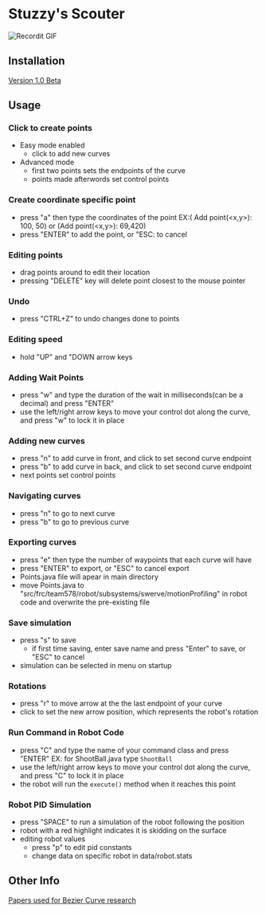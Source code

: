 # Stuzzy's Scouter
![Recordit GIF](http://g.recordit.co/PGHzP9pbLD.gif)


## Installation
[Version 1.0 Beta](https://github.com/Gregeg/Bezier-Curves-Processing/releases/tag/v1.0-beta)

## Usage
### Click to create points
 - Easy mode enabled
   - click to add new curves
 - Advanced mode
   - first two points sets the endpoints of the curve
   - points made afterwords set control points

### Create coordinate specific point
 - press "a" then type the coordinates of the point EX:( Add point(<x,y>): 100, 50) or (Add point(<x,y>): 69,420)
 - press "ENTER" to add the point, or "ESC: to cancel

### Editing points
 - drag points around to edit their location
 - pressing "DELETE" key will delete point closest to the mouse pointer

### Undo
 - press "CTRL+Z" to undo changes done to points

### Editing speed
 - hold "UP" and "DOWN arrow keys

### Adding Wait Points
 - press "w" and type the duration of the wait in milliseconds(can be a decimal) and press "ENTER"
 - use the left/right arrow keys to move your control dot along the curve, and press "w" to lock it in place

### Adding new curves
 - press "n" to add curve in front, and click to set second curve endpoint
 - press "b" to add curve in back,  and click to set second curve endpoint
 - next points set control points
	
### Navigating curves
 - press "n" to go to next curve
 - press "b" to go to previous curve
	
### Exporting curves
 - press "e" then type the number of waypoints that each curve will have
 - press "ENTER" to export, or "ESC" to cancel export
 - Points.java file will apear in main directory
 - move Points.java to "src/frc/team578/robot/subsystems/swerve/motionProfiling" in robot code and overwrite the pre-existing file

### Save simulation
 - press "s" to save
   - if first time saving, enter save name and press "Enter" to save, or "ESC" to cancel
 - simulation can be selected in menu on startup

### Rotations
 - press "r" to move arrow at the the last endpoint of your curve
 - click to set the new arrow position, which represents the robot's rotation
 
### Run Command in Robot Code
 - press "C" and type the name of your command class and press "ENTER" EX: for ShootBall.java type `ShootBall`
 - use the left/right arrow keys to move your control dot along the curve, and press "C" to lock it in place
 - the robot will run the `execute()` method when it reaches this point

### Robot PID Simulation
 - press "SPACE" to run a simulation of the robot following the position
 - robot with a red highlight indicates it is skidding on the surface
 - editing robot values
   - press "p" to edit pid constants
   - change data on specific robot in data/robot.stats

## Other Info
[Papers used for Bezier Curve research](https://www.cs.cornell.edu/courses/cs4620/2017sp/slides/16spline-curves.pdf)
